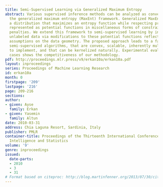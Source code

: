```yaml
---
title: Semi-Supervised Learning via Generalized Maximum Entropy
abstract: Various supervised inference methods can be analyzed as convex duals of
  the generalized maximum entropy (MaxEnt) framework. Generalized MaxEnt aims to find
  a distribution that maximizes an entropy function while respecting prior information
  represented as potential functions in miscellaneous forms of constraints and/or
  penalties. We extend this framework to semi-supervised learning by incorporating
  unlabeled data via modifications to these potential functions reflecting structural
  assumptions on the data geometry. The proposed approach leads to a family of discriminative
  semi-supervised algorithms, that are convex, scalable, inherently multi-class, easy
  to implement, and that can be kernelized naturally. Experimental evaluation of special
  cases shows the competitiveness of our methodology.
pdf: http://proceedings.mlr.press/v9/erkan10a/erkan10a.pdf
layout: inproceedings
series: Proceedings of Machine Learning Research
id: erkan10a
month: 0
firstpage: '209'
lastpage: '216'
page: 209-216
sections: 
author:
- given: Ayse
  family: Erkan
- given: Yasemin
  family: Altun
date: 2010-03-31
address: Chia Laguna Resort, Sardinia, Italy
publisher: PMLR
container-title: Proceedings of the Thirteenth International Conference on Artificial
  Intelligence and Statistics
volume: '9'
genre: inproceedings
issued:
  date-parts:
  - 2010
  - 3
  - 31
# Format based on citeproc: http://blog.martinfenner.org/2013/07/30/citeproc-yaml-for-bibliographies/
---
```

